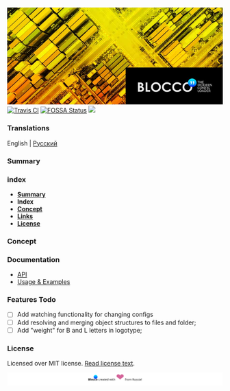 ![Blocco❜❜ - modern config loader for node.js](./docs/images/banner.jpg)
[![Travis CI](https://api.travis-ci.org/ShadyMind/Blocco.svg?branch=master)](https://travis-ci.org/ShadyMind/Blocco)
[![FOSSA Status](https://app.fossa.io/api/projects/git%2Bgithub.com%2Feslint%2Feslint.svg?type=shield)](https://app.fossa.io/projects/git%2Bgithub.com%2Feslint%2Feslint?ref=badge_shield)
![](https://badgen.net/npm/dm/blocco)
### __Translations__
English | [Русский](./docs/ru_RU/00-readme.md)
### Summary

### index
- [__Summary__](#summary)
- __Index__
- [__Concept__](#concept)
- [__Links__](#links)
- [__License__](#license)

### Concept


### Documentation
* [API](./docs/en_US/01-api.md)
* [Usage & Examples](./docs/en_US/02-usage-examples.md)

### Features Todo
* [ ] Add watching functionality for changing configs
* [ ] Add resolving and merging object structures to files and folder;
* [ ] Add "weight" for B and L letters in logotype;
### License
Licensed over MIT license. [Read license text](./docs/en_US/99-license.md).

![](./docs/images/footer.svg)